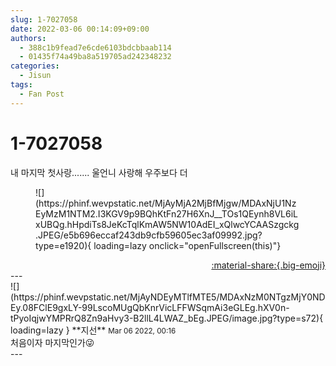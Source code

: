 ```yaml
---
slug: 1-7027058
date: 2022-03-06 00:14:09+09:00
authors:
  - 388c1b9fead7e6cde6103bdcbbaab114
  - 01435f74a49ba8a519705ad242348232
categories:
  - Jisun
tags:
  - Fan Post
---
```


# 1-7027058

<div class="post-container" markdown="1">
<div class="content-container md-sidebar__scrollwrap" markdown="1">

내 마지막 첫사랑....... 울언니 사랑해 우주보다 더
<figure markdown="1">
![](https://phinf.wevpstatic.net/MjAyMjA2MjBfMjgw/MDAxNjU1NzEyMzM1NTM2.I3KGV9p9BQhKtFn27H6XnJ__TOs1QEynh8VL6iLxUBQg.hHpdiTs8JeKcTqlKmAW5NW10AdEI_xQlwcYCAASzgckg.JPEG/e5b696eccaf243db9cfb59605ec3af09992.jpg?type=e1920){ loading=lazy onclick="openFullscreen(this)"}
</figure>


</div>
</div>

<div style="text-align: right;" markdown="1">
<a href="https://weverse.io/fromis9/fanpost/1-7027058" style="text-align: right;">:material-share:{.big-emoji}</a>
</div>
---

<div class="comments-container md-sidebar__scrollwrap" markdown="1">
<div class="comment" markdown="1">
<div class='id-container' markdown="1">
![](https://phinf.wevpstatic.net/MjAyNDEyMTlfMTE5/MDAxNzM0NTgzMjY0NDEy.08FClE9gxLY-99LscoMUgQbKnrVicLFFWSqmAi3eGLEg.hXV0n-tPyoIqjwYMPRrQ8Zn9aHvy3-B2llL4LWAZ_bEg.JPEG/image.jpg?type=s72){ loading=lazy }
**<span class="artist">지선</span>** <small>Mar 06 2022, 00:16</small><br>
</div>
<div class='comment-body' markdown="1">
처음이자 마지막인가😜
</div>
</div>
</div>
---
